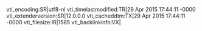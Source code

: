 vti_encoding:SR|utf8-nl
vti_timelastmodified:TR|29 Apr 2015 17:44:11 -0000
vti_extenderversion:SR|12.0.0.0
vti_cacheddtm:TX|29 Apr 2015 17:44:11 -0000
vti_filesize:IR|1585
vti_backlinkinfo:VX|

